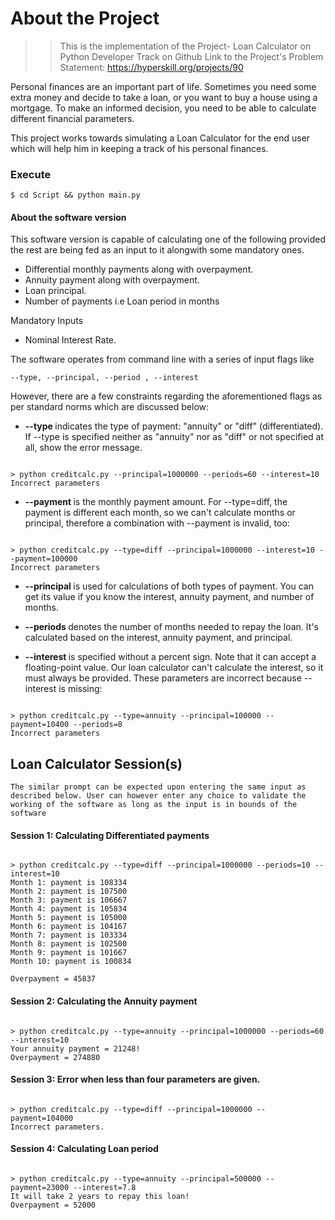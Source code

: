 # About the Project
> > This is the implementation of the Project- Loan Calculator on Python Developer Track on Github
    Link to the Project's Problem Statement: https://hyperskill.org/projects/90

Personal finances are an important part of life. Sometimes you need some extra money and decide to take a loan, or you want to buy a house using a mortgage. To make an informed decision, you need to be able to calculate different financial parameters.

This project works towards simulating a Loan Calculator for the end user which will help him in keeping a track of his personal finances. 
### Execute
```$ cd Script && python main.py ```

#### About the software version
This software version is capable of calculating one of the following provided the rest are being fed as an input to it alongwith some mandatory ones.
* Differential monthly payments along with overpayment.
* Annuity payment along with overpayment.  
* Loan principal.
* Number of payments i.e Loan period in months

Mandatory Inputs
* Nominal Interest Rate.

The software operates from command line with a series of input flags like
```buildoutcfg
--type, --principal, --period , --interest
```

However, there are a few constraints regarding the aforementioned flags as per standard norms which are discussed below:
* <strong>--type </strong> indicates the type of payment: "annuity" or "diff" (differentiated). If --type is specified neither as "annuity" nor as "diff" or not specified at all, show the error message.
<pre><code class="language-no-highlight">
> python creditcalc.py --principal=1000000 --periods=60 --interest=10
Incorrect parameters
</code></pre>

* <strong>--payment </strong> is the monthly payment amount. For --type=diff, the payment is different each month, so we can't calculate months or principal, therefore a combination with --payment is invalid, too:
<pre><code class="language-no-highlight">
> python creditcalc.py --type=diff --principal=1000000 --interest=10 --payment=100000
Incorrect parameters
</code></pre>

* <strong>--principal </strong>  is used for calculations of both types of payment. You can get its value if you know the interest, annuity payment, and number of months.

* <strong>--periods </strong> denotes the number of months needed to repay the loan. It's calculated based on the interest, annuity payment, and principal.

* <strong>--interest </strong> is specified without a percent sign. Note that it can accept a floating-point value. Our loan calculator can't calculate the interest, so it must always be provided. These parameters are incorrect because --interest is missing:
<pre><code class="language-no-highlight">
> python creditcalc.py --type=annuity --principal=100000 --payment=10400 --periods=8
Incorrect parameters
</code></pre>

## Loan Calculator Session(s)
```The similar prompt can be expected upon entering the same input as described below. User can however enter any choice to validate the working of the software as long as the input is in bounds of the software```

#### Session 1: Calculating Differentiated payments

<pre><code class="language-no-highlight">
> python creditcalc.py --type=diff --principal=1000000 --periods=10 --interest=10
Month 1: payment is 108334
Month 2: payment is 107500
Month 3: payment is 106667
Month 4: payment is 105834
Month 5: payment is 105000
Month 6: payment is 104167
Month 7: payment is 103334
Month 8: payment is 102500
Month 9: payment is 101667
Month 10: payment is 100834

Overpayment = 45837
</code></pre>

#### Session 2: Calculating the Annuity payment

<pre><code class="language-no-highlight">
> python creditcalc.py --type=annuity --principal=1000000 --periods=60 --interest=10
Your annuity payment = 21248!
Overpayment = 274880
</code></pre>

#### Session 3: Error when less than four parameters are given.
<pre><code class="language-no-highlight">
> python creditcalc.py --type=diff --principal=1000000 --payment=104000
Incorrect parameters.
</code></pre>


#### Session 4: Calculating Loan period
<pre><code class="language-no-highlight">
> python creditcalc.py --type=annuity --principal=500000 --payment=23000 --interest=7.8
It will take 2 years to repay this loan!
Overpayment = 52000
</code></pre>
